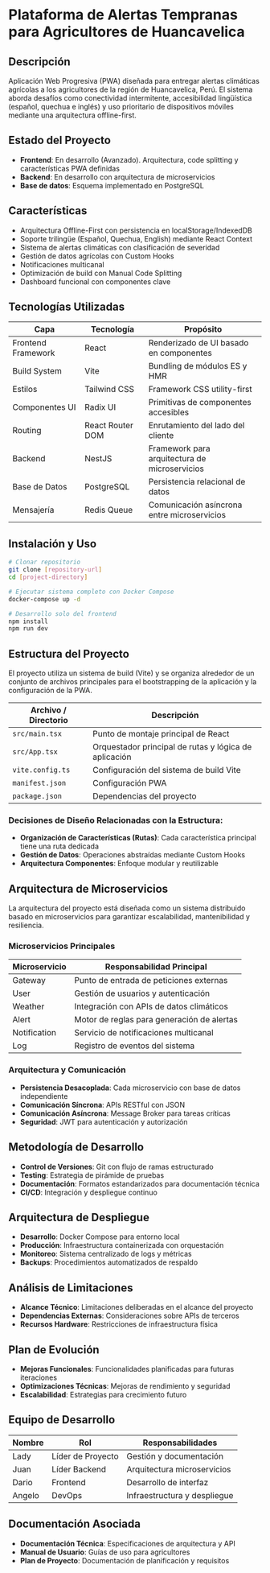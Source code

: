 # Plataforma de Alertas Tempranas para Agricultores de Huancavelica

## Descripción

Aplicación Web Progresiva (PWA) diseñada para entregar alertas climáticas agrícolas a los agricultores de la región de Huancavelica, Perú. El sistema aborda desafíos como conectividad intermitente, accesibilidad lingüística (español, quechua e inglés) y uso prioritario de dispositivos móviles mediante una arquitectura offline-first.

## Estado del Proyecto

- **Frontend**: En desarrollo (Avanzado). Arquitectura, code splitting y características PWA definidas
- **Backend**: En desarrollo con arquitectura de microservicios
- **Base de datos**: Esquema implementado en PostgreSQL

## Características

- Arquitectura Offline-First con persistencia en localStorage/IndexedDB
- Soporte trilingüe (Español, Quechua, English) mediante React Context
- Sistema de alertas climáticas con clasificación de severidad
- Gestión de datos agrícolas con Custom Hooks
- Notificaciones multicanal
- Optimización de build con Manual Code Splitting
- Dashboard funcional con componentes clave

## Tecnologías Utilizadas

| Capa | Tecnología | Propósito |
|------|------------|-----------|
| Frontend Framework | React | Renderizado de UI basado en componentes |
| Build System | Vite | Bundling de módulos ES y HMR |
| Estilos | Tailwind CSS | Framework CSS utility-first |
| Componentes UI | Radix UI | Primitivas de componentes accesibles |
| Routing | React Router DOM | Enrutamiento del lado del cliente |
| Backend | NestJS | Framework para arquitectura de microservicios |
| Base de Datos | PostgreSQL | Persistencia relacional de datos |
| Mensajería | Redis Queue | Comunicación asíncrona entre microservicios |

## Instalación y Uso
```bash
# Clonar repositorio
git clone [repository-url]
cd [project-directory]

# Ejecutar sistema completo con Docker Compose
docker-compose up -d

# Desarrollo solo del frontend
npm install
npm run dev
```

## Estructura del Proyecto

El proyecto utiliza un sistema de build (Vite) y se organiza alrededor de un conjunto de archivos principales para el bootstrapping de la aplicación y la configuración de la PWA.

| Archivo / Directorio | Descripción |
|----------------------|-------------|
| `src/main.tsx` | Punto de montaje principal de React |
| `src/App.tsx` | Orquestador principal de rutas y lógica de aplicación |
| `vite.config.ts` | Configuración del sistema de build Vite |
| `manifest.json` | Configuración PWA |
| `package.json` | Dependencias del proyecto |

### Decisiones de Diseño Relacionadas con la Estructura:

- **Organización de Características (Rutas)**: Cada característica principal tiene una ruta dedicada
- **Gestión de Datos**: Operaciones abstraídas mediante Custom Hooks
- **Arquitectura Componentes**: Enfoque modular y reutilizable

## Arquitectura de Microservicios

La arquitectura del proyecto está diseñada como un sistema distribuido basado en microservicios para garantizar escalabilidad, mantenibilidad y resiliencia.

### Microservicios Principales

| Microservicio | Responsabilidad Principal |
|---------------|---------------------------|
| Gateway | Punto de entrada de peticiones externas |
| User | Gestión de usuarios y autenticación |
| Weather | Integración con APIs de datos climáticos |
| Alert | Motor de reglas para generación de alertas |
| Notification | Servicio de notificaciones multicanal |
| Log | Registro de eventos del sistema |

### Arquitectura y Comunicación

- **Persistencia Desacoplada**: Cada microservicio con base de datos independiente
- **Comunicación Síncrona**: APIs RESTful con JSON
- **Comunicación Asíncrona**: Message Broker para tareas críticas
- **Seguridad**: JWT para autenticación y autorización

## Metodología de Desarrollo

- **Control de Versiones**: Git con flujo de ramas estructurado
- **Testing**: Estrategia de pirámide de pruebas
- **Documentación**: Formatos estandarizados para documentación técnica
- **CI/CD**: Integración y despliegue continuo

## Arquitectura de Despliegue

- **Desarrollo**: Docker Compose para entorno local
- **Producción**: Infraestructura containerizada con orquestación
- **Monitoreo**: Sistema centralizado de logs y métricas
- **Backups**: Procedimientos automatizados de respaldo

## Análisis de Limitaciones

- **Alcance Técnico**: Limitaciones deliberadas en el alcance del proyecto
- **Dependencias Externas**: Consideraciones sobre APIs de terceros
- **Recursos Hardware**: Restricciones de infraestructura física

## Plan de Evolución

- **Mejoras Funcionales**: Funcionalidades planificadas para futuras iteraciones
- **Optimizaciones Técnicas**: Mejoras de rendimiento y seguridad
- **Escalabilidad**: Estrategias para crecimiento futuro

## Equipo de Desarrollo

| Nombre | Rol | Responsabilidades |
|--------|-----|-------------------|
| Lady | Líder de Proyecto | Gestión y documentación |
| Juan | Líder Backend | Arquitectura microservicios |
| Dario | Frontend | Desarrollo de interfaz |
| Angelo | DevOps | Infraestructura y despliegue |

## Documentación Asociada

- **Documentación Técnica**: Especificaciones de arquitectura y API
- **Manual de Usuario**: Guías de uso para agricultores
- **Plan de Proyecto**: Documentación de planificación y requisitos
